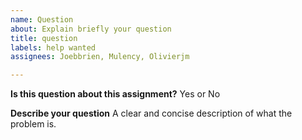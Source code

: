 ```yaml
---
name: Question
about: Explain briefly your question
title: question
labels: help wanted
assignees: Joebbrien, Mulency, Olivierjm

---
```


**Is this question about this assignment?**
Yes or No

**Describe your question**
A clear and concise description of what the problem is.  


